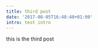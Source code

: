 ```yaml
---
title: third post
date: '2017-08-05T16:48:40+01:00'
intro: test intro
---
```

this is the third post


